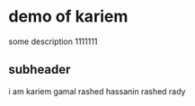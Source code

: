 # demo of kariem 
some description 1111111


## subheader
i am kariem gamal rashed  hassanin rashed rady
